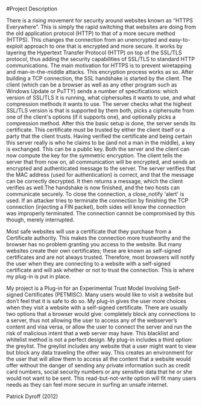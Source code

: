 #Project Description

There is a rising movement for security around websites known as “HTTPS Everywhere”. This is simply the rapid switching that websites are doing from the old application protocol (HTTP) to that of a more secure method (HTTPS). This changes the connection from an unencrypted and easy-to-exploit approach to one that is encrypted and more secure. It works by layering the Hypertext Transfer Protocol (HTTP) on top of the SSL/TLS protocol, thus adding the security capabilities of SSL/TLS to standard HTTP communications. The main motivation for HTTPS is to prevent wiretapping and man-in-the-middle attacks. This encryption process works as so. After building a TCP connection, the SSL handshake is started by the client. The client (which can be a browser as well as any other program such as Windows Update or PuTTY) sends a number of specifications: which version of SSL/TLS it is running, what ciphersuites it wants to use, and what compression methods it wants to use. The server checks what the highest SSL/TLS version is that is supported by them both, picks a ciphersuite from one of the client's options (if it supports one), and optionally picks a compression method. After this the basic setup is done, the server sends its certificate. This certificate must be trusted by either the client itself or a party that the client trusts. Having verified the certificate and being certain this server really is who he claims to be (and not a man in the middle), a key is exchanged. This can be a public key. Both the server and the client can now compute the key for the symmetric encryption. The client tells the server that from now on, all communication will be encrypted, and sends an encrypted and authenticated message to the server. The server verifies that the MAC address (used for authentication) is correct, and that the message can be correctly decrypted. It then returns a message, which the client verifies as well.The handshake is now finished, and the two hosts can communicate securely. To close the connection, a close_notify 'alert' is used. If an attacker tries to terminate the connection by finishing the TCP connection (injecting a FIN packet), both sides will know the connection was improperly terminated. The connection cannot be compromised by this though, merely interrupted. 

Most safe websites will use a certificate that they purchase from a Certificate authority. This makes the connection more trustworthy and the browser has no problem granting you access to the website. But many websites create their own certificates; these are known as self-signed certificates and are not always trusted. Therefore, most browsers will notify the user when they are connecting to a website with a self-signed certificate and will ask whether or not to trust the connection. This is where my plug-in is put in place.

My project is a Plug-in for an Experimental Trust Model Involving Self-signed Certificates (PETMISC). Many users would like to visit a website but don’t feel that it is safe to do so. My plug-in gives the user more choices when they visit a website with a self-signed certificate. There are usually two options that a browser would give: completely block any connections to a server, thus not allowing the user to access any of the webserver’s content and visa versa, or allow the user to connect the server and run the risk of malicious intent that a web server may have. This blacklist and whitelist method is not a perfect design. My plug-in includes a third option: the greylist. The greylist includes any website that a user might want to view but block any data traveling the other way. This creates an environment for the user that will allow them to access all the content that a website would offer without the danger of sending any private information such as credit card numbers, social security numbers or any sensitive data that he or she would not want to be sent. This read-but-not-write option will fit many users needs as they can feel more secure in surfing an unsafe internet. 

Patrick Dyroff (2012)

